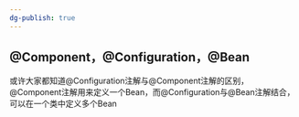 ```yaml
---
dg-publish: true
---
```

## @Component，@Configuration，@Bean
或许大家都知道@Configuration注解与@Component注解的区别，@Component注解用来定义一个Bean，而@Configuration与@Bean注解结合，可以在一个类中定义多个Bean